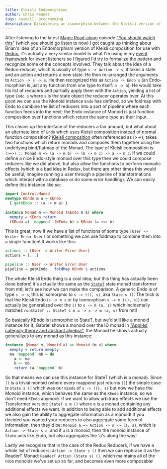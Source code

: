 ```yaml
---
title: Kleisli Endomorphisms
author: Chris Penner
tags: haskell, programming
description: Discovering an isomorphism between the Kleisli version of Endomorphisms to the mtl StateT transformer.
---
```



After listening to the latest [Magic
Read-along](https://twitter.com/MagicReadAlong) episode ["You should watch
this"](http://www.magicreadalong.com/episode/45) (which you should go listen to
now) I got caught up thinking about Brian's idea of an Endomorphism version of
Kleisli composition for use with
[Redux](https://github.com/reactjs/react-redux), it's actually a very similar
model to what I'm using in my [event framework](github.com/chrispenner/eve) for
event listeners so I figured I'd try to formalize the pattern and recognize
some of the concepts involved. They talk about the idea of a
Redux-reducer, which is usually of type `s -> Action -> s`, it takes a state
and an action and returns a new state. He then re-arranged the arguments to
`Action -> s -> s`. He then recognized this as `Action -> Endo s` (an
Endo-morphism is just any function from one type to itself: `a -> a`). He
would take his list of reducers and partially apply them with the `Action`,
yielding a list of type `Endo s` where `s` is the state object the reducer
operates over. At this point we can use the Monoid instance `Endo` has defined,
so we foldmap with Endo to combine the list of reducers into a sort of pipeline
where each function feeds into the next; the Endo instance of Monoid is just
function composition over functions which return the same type as their input.

This cleans up the interface of the reducers a fair amount, but what about an
alternate kind of `Endo` which uses Kleisli composition instead of normal
function composition? [Kleisli
composition](http://hackage.haskell.org/package/base-4.9.1.0/docs/Control-Monad.html#v:-62--61--62-)
often referenced as (&gt;=&gt;); takes two functions which return monads and
composes them together using the underlying bind/flatmap of the Monad. The type
of Kleisli composition is:
`(>=>) :: Monad m => (a -> m b) -> (b -> m c) -> a -> m c`. If we could define
a nice Endo-style monoid over this type then we could compose reducers like we
did above, but also allow the functions to perform monadic effects (which is a
bad idea in Redux, but there are other times this would be useful, imagine
running a user through a pipeline of transformations which interact with a
database or do some error handling). We can easily define this instance like
so:

```haskell
import Control.Monad
newtype KEndo m a = KEndo
  { getKEndo :: (a -> m a) }
  
instance Monad m => Monoid (KEndo m a) where
  mempty = KEndo return
  (KEndo a) `mappend` (KEndo b) = KEndo (a >=> b)  
```

This is great, now if we have a list of functions of some type `[User -> Writer Error User]` or something we can
use foldmap to combine them into a single function! It works like this:

```haskell
actions :: [User -> Writer Error User]
actions = [...]

pipeline :: User -> Writer Error User
pipeline = getKEndo . foldMap KEndo $ actions
```

The whole Kleisli Endo thing is a cool idea; but this thing has actually been
done before! It's actually the same as the
[`StateT`](http://hackage.haskell.org/package/mtl-2.2.1/docs/Control-Monad-State-Lazy.html#v:StateT)
state monad transformer from mtl; let's see how we can make the comparison. A
generic Endo is of type `s -> s`, this is isomorphic to `s -> ((), s)`, aka
`State s ()`. The trick is that the Kleisli Endo (`s -> m s` or by isomorphism
`s -> m ((), s)`) can actually be generalized over the `()` to `s -> m (a, s)`
which incidentally matches `runStateT :: StateT s m a -> s -> m (a, s)` from
mtl!

So basically KEndo is isomorphic to StateT, but we'd still like a
monoid instance for it, Gabriel shows a monoid over the IO monad in ["Applied category
theory and abstract algebra"](https://youtu.be/WsA7GtUQeB8), the Monoid he shows actually generalizes to any monad as
this instance:

```haskell
instance (Monad m, Monoid a) => Monoid (m a) where
  mempty = return mempty
  ma `mappend` mb = do
    a <- ma
    b <- mb
    return (a `mappend` b)
```

So that means we can use this instance for StateT (which is a monad). Since
`()` is a trivial monoid (where every mappend just returns `()`) the simple
case is `State s ()` which was our `KEndo` of `s -> ((), s)` but now we have
the Monoid instance, which behaves the same as the `KEndo` instance, so we
don't need `KEndo` anymore. If we want to allow arbitrary effects we use the
Transformer version: `StateT s m ()` where `m` is a monad containing any
additional effects we want. In addition to being able to add additional effects
we also gain the ability to aggregate information as a monoid! If you decided
you wanted your reducers to also aggregate some form of information, then
they'd be: `Monoid a => Action -> s -> (a, s)`, which is `Action -> State s a`,
and if `a` is a monoid, then the monoid instance of `State` acts like Endo, but
also aggregates the 'a's along the way!

Lastly we recognize that in the case of the Redux Reducers, if we have a whole
list of reducers: `Action -> State s ()` then we can rephrase it as the ReaderT
Monad: `ReaderT Action (State s) ()`, which maintains all of the nice monoids
we've set up so far, and becomes even more composable!
